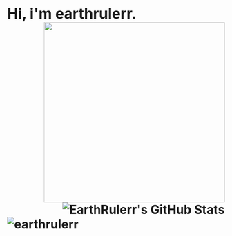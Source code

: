 <p align="left"><b><big><h1>Hi, i'm earthrulerr.</h></big></b><br>
<a href="#"><img src="https://github-readme-stats.vercel.app/api/top-langs/?username=earthrulerr&layout=compact&theme=radical&border_radius=8&hide_border=true&bg_color=121212&title_color=ffffff&text_color=ffffff"  align="right" width="419"></a>
    <a href="https://awesome-github-stats.azurewebsites.net/index.html??cardType=github&theme=dark&Border=000000">    <img  alt="EarthRulerr's GitHub Stats" align="right" src="https://awesome-github-stats.azurewebsites.net/user-stats/EarthRulerr?cardType=github&theme=dark&Border=000000" />  </a>
  <br>
  <img src="https://komarev.com/ghpvc/?username=earthrulerrh&label=Profile%20views&color=0e75b6&style=flat" alt="earthrulerr" />
